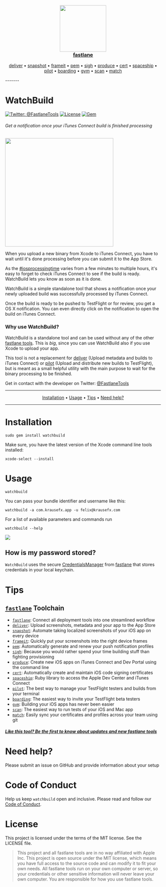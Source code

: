 <h3 align="center">
  <a href="https://github.com/fastlane/fastlane/tree/master/fastlane">
    <img src="assets/fastlane.png" width="150" />
    <br />
    fastlane
  </a>
</h3>
<p align="center">
  <a href="https://github.com/fastlane/fastlane/tree/master/deliver">deliver</a> &bull; 
  <a href="https://github.com/fastlane/fastlane/tree/master/snapshot">snapshot</a> &bull; 
  <a href="https://github.com/fastlane/fastlane/tree/master/frameit">frameit</a> &bull; 
  <a href="https://github.com/fastlane/fastlane/tree/master/pem">pem</a> &bull; 
  <a href="https://github.com/fastlane/fastlane/tree/master/sigh">sigh</a> &bull; 
  <a href="https://github.com/fastlane/fastlane/tree/master/produce">produce</a> &bull;
  <a href="https://github.com/fastlane/fastlane/tree/master/cert">cert</a> &bull;
  <a href="https://github.com/fastlane/fastlane/tree/master/spaceship">spaceship</a> &bull;
  <a href="https://github.com/fastlane/fastlane/tree/master/pilot">pilot</a> &bull;
  <a href="https://github.com/fastlane/boarding">boarding</a> &bull;
  <a href="https://github.com/fastlane/fastlane/tree/master/gym">gym</a> &bull;
  <a href="https://github.com/fastlane/fastlane/tree/master/scan">scan</a> &bull;
  <a href="https://github.com/fastlane/fastlane/tree/master/match">match</a>
</p>
-------

WatchBuild
============

[![Twitter: @FastlaneTools](https://img.shields.io/badge/contact-@FastlaneTools-blue.svg?style=flat)](https://twitter.com/FastlaneTools)
[![License](https://img.shields.io/badge/license-MIT-green.svg?style=flat)](https://github.com/fastlane/fastlane/blob/master/LICENSE)
[![Gem](https://img.shields.io/gem/v/watchbuild.svg?style=flat)](http://rubygems.org/gems/watchbuild)

###### Get a notification once your iTunes Connect build is finished processing

<img src="assets/screenshot.png" width=350>

When you upload a new binary from Xcode to iTunes Connect, you have to wait until it's done processing before you can submit it to the App Store.

As the [#iosprocessingtime](https://twitter.com/search?q=%23iosprocessingtime) varies from a few minutes to multiple hours, it's easy to forget to check iTunes Connect to see if the build is ready. WatchBuild lets you know as soon as it is done.

WatchBuild is a simple standalone tool that shows a notification once your newly uploaded build was successfully processed by iTunes Connect. 

Once the build is ready to be pushed to TestFlight or for review, you get a OS X notification. You can even directly click on the notification to open the build on iTunes Connect.

### Why use WatchBuild?

WatchBuild is a standalone tool and can be used without any of the other [fastlane tools](https://fastlane.tools). This is *big*, since you can use WatchBuild also if you use Xcode to upload your app. 

This tool is not a replacement for [deliver](https://github.com/fastlane/fastlane/tree/master/deliver) (Upload metadata and builds to iTunes Connect) or [pilot](https://github.com/fastlane/fastlane/tree/master/pilot) (Upload and distribute new builds to TestFlight), but is meant as a small helpful utility with the main purpose to wait for the binary processing to be finished.

Get in contact with the developer on Twitter: [@FastlaneTools](https://twitter.com/FastlaneTools)

-------
<p align="center">
    <a href="#installation">Installation</a> &bull; 
    <a href="#usage">Usage</a> &bull; 
    <a href="#tips">Tips</a> &bull; 
    <a href="#need-help">Need help?</a>
</p>

-------

# Installation

    sudo gem install watchbuild

Make sure, you have the latest version of the Xcode command line tools installed:

    xcode-select --install

# Usage

    watchbuild

You can pass your bundle identifier and username like this:

    watchbuild -a com.krausefx.app -u felix@krausefx.com

For a list of available parameters and commands run

    watchbuild --help

<img src="assets/terminal.png">

## How is my password stored?

`WatchBuild` uses the secure [CredentialsManager](https://github.com/fastlane/fastlane/tree/master/credentials_manager) from [fastlane](https://fastlane.tools) that stores credentials in your local keychain. 

# Tips
## [`fastlane`](https://fastlane.tools) Toolchain

- [`fastlane`](https://fastlane.tools): Connect all deployment tools into one streamlined workflow
- [`deliver`](https://github.com/fastlane/fastlane/tree/master/deliver): Upload screenshots, metadata and your app to the App Store
- [`snapshot`](https://github.com/fastlane/fastlane/tree/master/snapshot): Automate taking localized screenshots of your iOS app on every device
- [`frameit`](https://github.com/fastlane/fastlane/tree/master/frameit): Quickly put your screenshots into the right device frames
- [`pem`](https://github.com/fastlane/fastlane/tree/master/pem): Automatically generate and renew your push notification profiles
- [`sigh`](https://github.com/fastlane/fastlane/tree/master/sigh): Because you would rather spend your time building stuff than fighting provisioning
- [`produce`](https://github.com/fastlane/fastlane/tree/master/produce): Create new iOS apps on iTunes Connect and Dev Portal using the command line
- [`cert`](https://github.com/fastlane/fastlane/tree/master/cert): Automatically create and maintain iOS code signing certificates
- [`spaceship`](https://github.com/fastlane/fastlane/tree/master/spaceship): Ruby library to access the Apple Dev Center and iTunes Connect
- [`pilot`](https://github.com/fastlane/fastlane/tree/master/pilot): The best way to manage your TestFlight testers and builds from your terminal
- [`boarding`](https://github.com/fastlane/boarding): The easiest way to invite your TestFlight beta testers 
- [`gym`](https://github.com/fastlane/fastlane/tree/master/gym): Building your iOS apps has never been easier
- [`scan`](https://github.com/fastlane/fastlane/tree/master/scan): The easiest way to run tests of your iOS and Mac app
- [`match`](https://github.com/fastlane/fastlane/tree/master/match): Easily sync your certificates and profiles across your team using git

##### [Like this tool? Be the first to know about updates and new fastlane tools](https://tinyletter.com/krausefx)

# Need help?
Please submit an issue on GitHub and provide information about your setup

# Code of Conduct
Help us keep `watchbuild` open and inclusive. Please read and follow our [Code of Conduct](https://github.com/fastlane/code-of-conduct).

# License
This project is licensed under the terms of the MIT license. See the LICENSE file.

> This project and all fastlane tools are in no way affiliated with Apple Inc. This project is open source under the MIT license, which means you have full access to the source code and can modify it to fit your own needs. All fastlane tools run on your own computer or server, so your credentials or other sensitive information will never leave your own computer. You are responsible for how you use fastlane tools.
